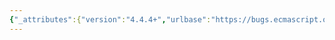 ```yaml
---
{"_attributes":{"version":"4.4.4+","urlbase":"https://bugs.ecmascript.org/","maintainer":"dherman@mozilla.com"},"bug":{"bug_id":2439,"creation_ts":"2014-01-27 06:23:00 -0800","short_desc":"7.3.19 GetOption: Incorrect variable reference in step 4","delta_ts":"2014-04-06 11:29:33 -0700","product":"Draft for 6th Edition","component":"technical issue","version":"Rev 22: January 20, 2014 Draft","rep_platform":"All","op_sys":"All","bug_status":"RESOLVED","resolution":"FIXED","priority":"Normal","bug_severity":"normal","everconfirmed":true,"reporter":{"uid":"andrebargull","name":"André Bargull"},"assigned_to":{"uid":"allen","name":"Allen Wirfs-Brock"},"long_desc":[{"commentid":7008,"comment_count":0,"who":{"uid":"andrebargull","name":"André Bargull"},"bug_when":"2014-01-27 06:23:45 -0800","thetext":"7.3.19  GetOption (options, P), step 4:\n\nVariable `O` is not defined, change to `options`."},{"commentid":7314,"comment_count":1,"who":{"uid":"allen","name":"Allen Wirfs-Brock"},"bug_when":"2014-02-15 12:59:15 -0800","thetext":"fixed in rev23 editor's draft"},{"commentid":7520,"comment_count":2,"who":{"uid":"allen","name":"Allen Wirfs-Brock"},"bug_when":"2014-04-06 11:29:33 -0700","thetext":"fixed in rev23 draft"}]}}
---
```


